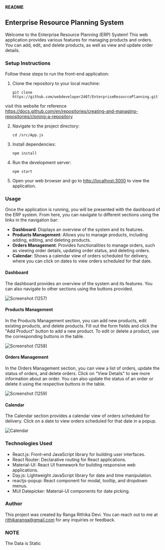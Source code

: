 **README**

## Enterprise Resource Planning System

Welcome to the Enterprise Resource Planning (ERP) System! This web application provides various features for managing products and orders. You can add, edit, and delete products, as well as view and update order details.

### Setup Instructions

Follow these steps to run the front-end application:

1. Clone the repository to your local machine:
   ```
   git clone https://github.com/webdeveloper2407/EnterpriseResourcePlanning.git
   ```

  visit this website for reference https://docs.github.com/en/repositories/creating-and-managing-repositories/cloning-a-repository
  
2. Navigate to the project directory:

   ```
   cd /src/App.js
   ```

3. Install dependencies:

   ```
   npm install
   ```

4. Run the development server:

   ```
   npm start
   ```

5. Open your web browser and go to [http://localhost:3000](http://localhost:3000) to view the application.

### Usage

Once the application is running, you will be presented with the dashboard of the ERP system. From here, you can navigate to different sections using the links in the navigation bar:

- **Dashboard**: Displays an overview of the system and its features.
- **Products Management**: Allows you to manage products, including adding, editing, and deleting products.
- **Orders Management**: Provides functionalities to manage orders, such as viewing order details, updating order status, and deleting orders.
- **Calendar**: Shows a calendar view of orders scheduled for delivery, where you can click on dates to view orders scheduled for that date.

#### Dashboard

The dashboard provides an overview of the system and its features. You can also navigate to other sections using the buttons provided.

![Screenshot (1257)](https://github.com/webdeveloper2407/EnterpriseResourcePlanning/assets/66383166/60edaf1b-807e-4e57-84a0-6f713df598c0)

#### Products Management

In the Products Management section, you can add new products, edit existing products, and delete products. Fill out the form fields and click the "Add Product" button to add a new product. To edit or delete a product, use the corresponding buttons in the table.


![Screenshot (1258)](https://github.com/webdeveloper2407/EnterpriseResourcePlanning/assets/66383166/e0335709-baf6-49fe-829d-b1e300d4256e)


#### Orders Management

In the Orders Management section, you can view a list of orders, update the status of orders, and delete orders. Click on "View Details" to see more information about an order. You can also update the status of an order or delete it using the respective buttons in the table.


![Screenshot (1259)](https://github.com/webdeveloper2407/EnterpriseResourcePlanning/assets/66383166/5039cf20-47e3-40f3-85e6-3537c1092517)


#### Calendar

The Calendar section provides a calendar view of orders scheduled for delivery. Click on a date to view orders scheduled for that date in a popup.


![Calendar](https://github.com/webdeveloper2407/EnterpriseResourcePlanning/assets/66383166/dc8cd45e-b70d-48ae-be61-ddf2dca7760e)



### Technologies Used

- React.js: Front-end JavaScript library for building user interfaces.
- React Router: Declarative routing for React applications.
- Material-UI: React UI framework for building responsive web applications.
- Day.js: Lightweight JavaScript library for date and time manipulation.
- reactjs-popup: React component for modal, tooltip, and dropdown menus.
- MUI Datepicker: Material-UI components for date picking.

### Author

This project was created by Ranga Rithika Devi. You can reach out to me at rithikaranga@gmail.com for any inquiries or feedback.

### NOTE

The Data is Static 
